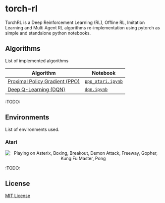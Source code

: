 # torch-rl

TorchRL is a Deep Reinforcement Learning (RL), Offline RL, Imitation Learning and Multi Agent RL algorithms re-implementation using pytorch as simple and standalone python notebooks.

## Algorithms

List of implemented algorithms

| Algorithm      | Notebook |
| ----------- | ----------- |
| [Proximal Policy Gradient (PPO)](https://arxiv.org/pdf/1707.06347.pdf)  |  [`ppo_atari.ipynb`](notebooks/ppo_atari.ipynb) |
| [Deep Q-Learning (DQN)](https://web.stanford.edu/class/psych209/Readings/MnihEtAlHassibis15NatureControlDeepRL.pdf) |  [`dqn.ipynb`](notebooks/dqn.ipynb) |

:TODO:

## Environments

List of environments used.

### Atari

<div align='center'>
  <img alt="Playing on Asterix, Boxing, Breakout, Demon Attack, Freeway, Gopher, Kung Fu Master, Pong" src="assets/atari.gif">
</div>

:TODO:

## License

[MIT License](LICENSE)